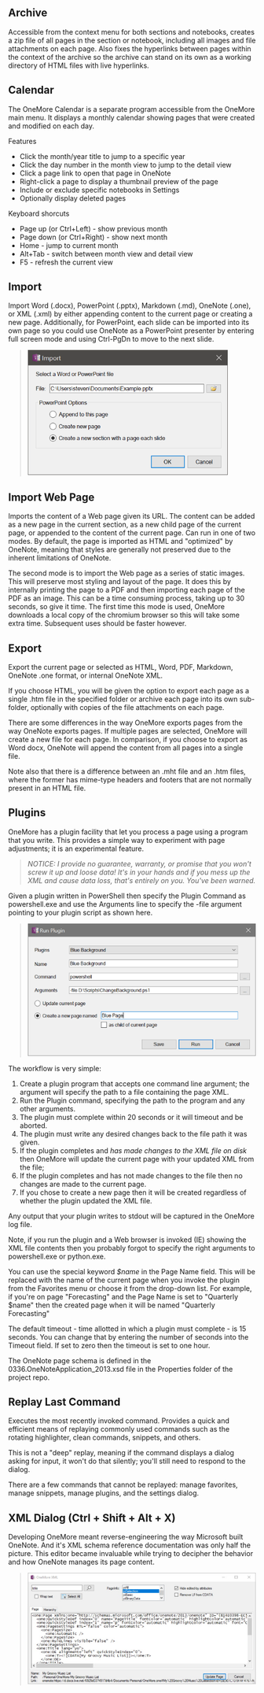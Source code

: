 ## Archive
Accessible from the context menu for both sections and notebooks, creates a zip file of all pages in the section or notebook, including all images and file attachments on each page. Also fixes the hyperlinks between pages within the context of the archive so the archive can stand on its own as a working directory of HTML files with live hyperlinks.

## Calendar
The OneMore Calendar is a separate program accessible from the OneMore main menu. It displays a monthly calendar showing pages that were created and modified on each day.

Features

* Click the month/year title to jump to a specific year
* Click the day number in the month view to jump to the detail view
* Click a page link to open that page in OneNote
* Right-click a page to display a thumbnail preview of the page
* Include or exclude specific notebooks in Settings
* Optionally display deleted pages

Keyboard shorcuts

* Page up (or Ctrl+Left) - show previous month
* Page down (or Ctrl+Right) - show next month
* Home - jump to current month
* Alt+Tab - switch between month view and detail view
* F5 - refresh the current view

## Import
Import Word (.docx), PowerPoint (.pptx), Markdown (.md), OneNote (.one), or XML (.xml) by either appending content to the current page or creating a new page. Additionally, for PowerPoint, each slide can be imported into its own page so you could use OneNote as a PowerPoint presenter by entering full screen mode and using Ctrl-PgDn to move to the next slide.

> ![Import Dialog](images/Import.png)

## Import Web Page
Imports the content of a Web page given its URL. The content can be added as a new page in the current section, as a new child page of the current page, or appended to the content of the current page. Can run in one of two modes. By default, the page is imported as HTML and "optimized" by OneNote, meaning that styles are generally not preserved due to the inherent limitations of OneNote.

The second mode is to import the Web page as a series of static images. This will preserve most styling and layout of the page. It does this by internally printing the page to a PDF and then importing each page of the PDF as an image. This can be a time consuming process, taking up to 30 seconds, so give it time. The first time this mode is used, OneMore downloads a local copy of the chromium browser so this will take some extra time. Subsequent uses should be faster however.

## Export
Export the current page or selected as HTML, Word, PDF, Markdown, OneNote .one format, or internal OneNote XML.

If you choose HTML, you will be given the option to export each page as a single .htm file in the specified folder or archive each page into its own sub-folder, optionally with copies of the file attachments on each page.

There are some differences in the way OneMore exports pages from the way OneNote exports pages. If multiple pages are selected, OneMore will create a new file for each page. In comparison, if you choose to export as Word docx, OneNote will append the content from all pages into a single file. 

Note also that there is a difference between an .mht file and an .htm files, where the former has mime-type headers and footers that are not normally present in an HTML file.
 
## Plugins
OneMore has a plugin facility that let you process a page using a program that you write.
This provides a simple way to experiment with page adjustments; it is an experimental
feature.

> _NOTICE: I provide no guarantee, warranty, or promise that you won't screw it up and loose data! It's in your
hands and if you mess up the XML and cause data loss, that's entirely on you. You've been warned._

Given a plugin written in PowerShell then specify the Plugin Command as powershell.exe and use the Arguments
line to specify the -file argument pointing to your plugin script as shown here.

> ![Plugin Dialog](images/PluginDialog.png)

The workflow is very simple: 

1. Create a plugin program that accepts one command line argument;
   the argument will specify the path to a file containing the page XML.
1. Run the Plugin command, specifying the path to the program and any other arguments.
1. The plugin must complete within 20 seconds or it will timeout and be aborted.
1. The plugin must write any desired changes back to the file path it was given.
1. If the plugin completes and _has made changes to the XML file on disk_ then OneMore
   will update the current page with your updated XML from the file;
1. If the plugin completes and has not made changes to the file then no changes are made
   to the current page.
1. If you chose to create a new page then it will be created regardless of whether the plugin updated the XML file.

Any output that your plugin writes to stdout will be captured in the OneMore log file.

Note, if you run the plugin and a Web browser is invoked (IE) showing the XML file contents then
you probably forgot to specify the right arguments to powershell.exe or python.exe.

You can use the special keyword _$name_ in the Page Name field. This will be replaced with
the name of the current page when you invoke the plugin from the Favorites menu or choose it
from the drop-down list. For example, if you're on page "Forecasting" and the Page Name is
set to "Quarterly $name" then the created page when it will be named "Quarterly Forecasting"

The default timeout - time allotted in which a plugin must complete - is 15 seconds. You
can change that by entering the number of seconds into the Timeout field. If set to zero
then the timeout is set to one hour.

The OneNote page schema is defined in the 0336.OneNoteApplication_2013.xsd file in the Properties folder of the project repo.

## Replay Last Command

Executes the most recently invoked command. Provides a quick and efficient means of replaying
commonly used commands such as the rotating highlighter, clean commands, snippets, and others.

This is not a "deep" replay, meaning if the command displays a dialog asking for input, it won't do
that silently; you'll still need to respond to the dialog.

There are a few commands that cannot be replayed: manage favorites, manage snippets, manage plugins,
and the settings dialog.

## XML Dialog (Ctrl + Shift + Alt + X)

Developing OneMore meant reverse-engineering the way Microsoft built OneNote. And it's XML
schema reference documentation was only half the picture. This editor became invaluable
while trying to decipher the behavior and how OneNote manages its page content.

> ![XML Dialog](images/XmlDialog.jpg)

